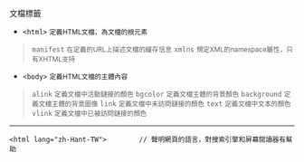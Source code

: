 文檔標籤
- `<html>` <small>定義HTML文檔，為文檔的根元素</small>

>`manifest` <small>在定義的URL上描述文檔的緩存信息</small>
>`xmlns` <small>規定XML的namespace屬性，只有XHTML支持</small>
- `<body>` <small>定義HTML文檔的主體內容</small>

>`alink` <small>定義文檔中活動鏈接的顏色</small>
>`bgcolor` <small>定義文檔主體的背景顏色</small>
>`background` <small>定義文檔主體的背景圖像</small>
>`link` <small>定義文檔中未訪問鏈接的顏色</small>
>`text` <small>定義文檔中文本的顏色</small>
>`vlink` <small>定義文檔中已被訪問鏈接的顏色</small>

---

```
<html lang="zh-Hant-TW">		// 聲明網頁的語言，對搜索引擎和屏幕閱讀器有幫助
```
